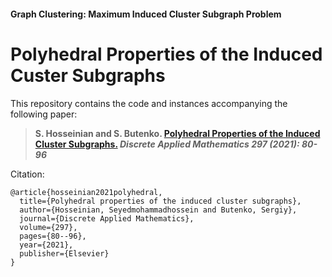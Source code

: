 #### Graph Clustering: Maximum Induced Cluster Subgraph Problem

# Polyhedral Properties of the Induced Custer Subgraphs

This repository contains the code and instances accompanying the following paper:

> **S. Hosseinian and S. Butenko. [Polyhedral Properties of the Induced Cluster Subgraphs.](https://doi.org/10.1016/j.dam.2021.02.040) _Discrete Applied Mathematics 297 (2021): 80-96_**

Citation:

```
@article{hosseinian2021polyhedral,
  title={Polyhedral properties of the induced cluster subgraphs},
  author={Hosseinian, Seyedmohammadhossein and Butenko, Sergiy},
  journal={Discrete Applied Mathematics},
  volume={297},
  pages={80--96},
  year={2021},
  publisher={Elsevier}
}
```
